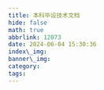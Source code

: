 ```yaml
---
title: 本科毕设技术文档
hide: false
math: true
abbrlink: 12073
date: 2024-06-04 15:30:36
index\_img:
banner\_img:
category:
tags:
---
```

